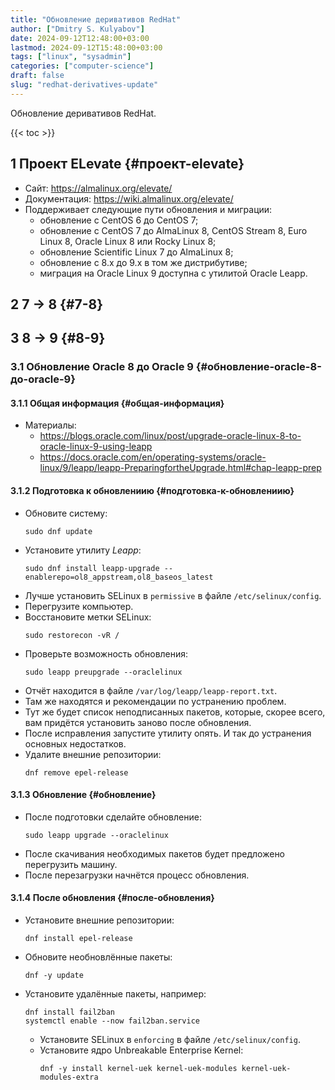 ```yaml
---
title: "Обновление деривативов RedHat"
author: ["Dmitry S. Kulyabov"]
date: 2024-09-12T12:48:00+03:00
lastmod: 2024-09-12T15:48:00+03:00
tags: ["linux", "sysadmin"]
categories: ["computer-science"]
draft: false
slug: "redhat-derivatives-update"
---
```


Обновление деривативов RedHat.

<!--more-->

{{< toc >}}


## <span class="section-num">1</span> Проект ELevate {#проект-elevate}

-   Сайт: <https://almalinux.org/elevate/>
-   Документация: <https://wiki.almalinux.org/elevate/>
-   Поддерживает следующие пути обновления и миграции:
    -   обновление с CentOS 6 до CentOS 7;
    -   обновление с CentOS 7 до AlmaLinux 8, CentOS Stream 8, Euro Linux 8, Oracle Linux 8 или Rocky Linux 8;
    -   обновление Scientific Linux 7 до AlmaLinux 8;
    -   обновление с 8.x до 9.x в том же дистрибутиве;
    -   миграция на Oracle Linux 9 доступна с утилитой Oracle Leapp.


## <span class="section-num">2</span> 7 → 8 {#7-8}


## <span class="section-num">3</span> 8 → 9 {#8-9}


### <span class="section-num">3.1</span> Обновление Oracle 8 до Oracle 9 {#обновление-oracle-8-до-oracle-9}


#### <span class="section-num">3.1.1</span> Общая информация {#общая-информация}

-   Материалы:
    -   <https://blogs.oracle.com/linux/post/upgrade-oracle-linux-8-to-oracle-linux-9-using-leapp>
    -   <https://docs.oracle.com/en/operating-systems/oracle-linux/9/leapp/leapp-PreparingfortheUpgrade.html#chap-leapp-prep>


#### <span class="section-num">3.1.2</span> Подготовка к обновлениию {#подготовка-к-обновлениию}

-   Обновите систему:
    ```shell
    sudo dnf update
    ```
-   Установите утилиту _Leapp_:
    ```shell
    sudo dnf install leapp-upgrade --enablerepo=ol8_appstream,ol8_baseos_latest
    ```
-   Лучше установить SELinux в `permissive` в файле `/etc/selinux/config`.
-   Перегрузите компьютер.
-   Восстановите метки SELinux:
    ```shell
    sudo restorecon -vR /
    ```
-   Проверьте возможность обновления:
    ```shell
    sudo leapp preupgrade --oraclelinux
    ```
-   Отчёт находится в файле `/var/log/leapp/leapp-report.txt`.
-   Там же находятся и рекомендации по устранению проблем.
-   Тут же будет список неподписанных пакетов, которые, скорее всего, вам придётся установить заново после обновления.
-   После исправления запустите утилиту опять. И так до устранения основных недостатков.
-   Удалите внешние репозитории:
    ```shell
    dnf remove epel-release
    ```


#### <span class="section-num">3.1.3</span> Обновление {#обновление}

-   После подготовки сделайте обновление:
    ```shell
    sudo leapp upgrade --oraclelinux
    ```
-   После скачивания необходимых пакетов будет предложено перегрузить машину.
-   После перезагрузки начнётся процесс обновления.


#### <span class="section-num">3.1.4</span> После обновления {#после-обновления}

-   Установите внешние репозитории:
    ```shell
    dnf install epel-release
    ```
-   Обновите необновлённые пакеты:
    ```shell
    dnf -y update
    ```
-   Установите удалённые пакеты, например:
    ```shell
    dnf install fail2ban
    systemctl enable --now fail2ban.service
    ```

    -   Установите SELinux в `enforcing` в файле `/etc/selinux/config`.
    -   Установите ядро Unbreakable Enterprise Kernel:
        ```shell
        dnf -y install kernel-uek kernel-uek-modules kernel-uek-modules-extra
        ```
